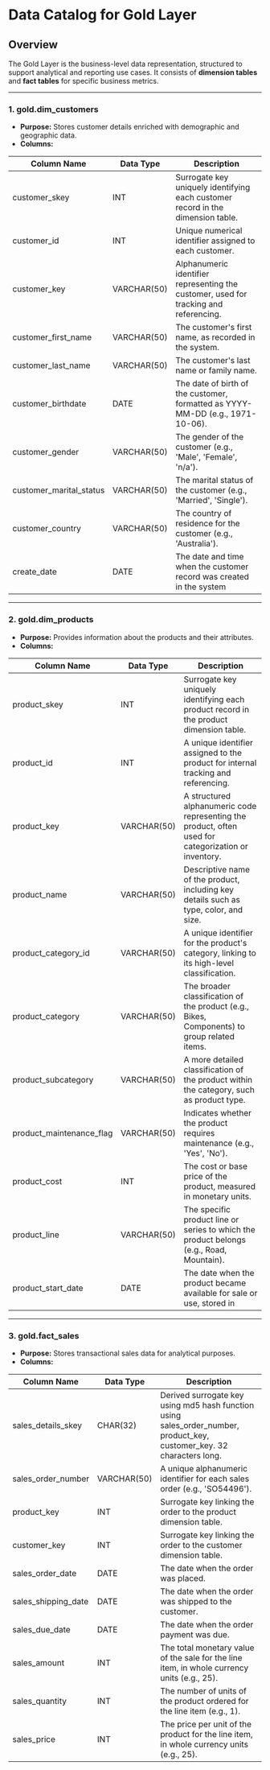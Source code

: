 # Data Catalog for Gold Layer

## Overview
The Gold Layer is the business-level data representation, structured to support analytical and reporting use cases. It consists of **dimension tables** and **fact tables** for specific business metrics.

---

### 1. **gold.dim_customers**
- **Purpose:** Stores customer details enriched with demographic and geographic data.
- **Columns:**

| Column Name      | Data Type     | Description                                                                                   |
|------------------|---------------|-----------------------------------------------------------------------------------------------|
| customer_skey     | INT           | Surrogate key uniquely identifying each customer record in the dimension table.               |
| customer_id      | INT           | Unique numerical identifier assigned to each customer.                                        |
| customer_key  | VARCHAR(50)  | Alphanumeric identifier representing the customer, used for tracking and referencing.         |
| customer_first_name       | VARCHAR(50)  | The customer's first name, as recorded in the system.                                         |
| customer_last_name        | VARCHAR(50)  | The customer's last name or family name.                                                     |
| customer_birthdate        | DATE          | The date of birth of the customer, formatted as YYYY-MM-DD (e.g., 1971-10-06).                |
| customer_gender           | VARCHAR(50)  | The gender of the customer (e.g., 'Male', 'Female', 'n/a').                                  |
| customer_marital_status   | VARCHAR(50)  | The marital status of the customer (e.g., 'Married', 'Single').                              |
| customer_country          | VARCHAR(50)  | The country of residence for the customer (e.g., 'Australia').                               |
| create_date      | DATE          | The date and time when the customer record was created in the system|

---

### 2. **gold.dim_products**
- **Purpose:** Provides information about the products and their attributes.
- **Columns:**

| Column Name         | Data Type     | Description                                                                                   |
|---------------------|---------------|-----------------------------------------------------------------------------------------------|
| product_skey         | INT           | Surrogate key uniquely identifying each product record in the product dimension table.         |
| product_id          | INT           | A unique identifier assigned to the product for internal tracking and referencing.            |
| product_key      | VARCHAR(50)  | A structured alphanumeric code representing the product, often used for categorization or inventory. |
| product_name        | VARCHAR(50)  | Descriptive name of the product, including key details such as type, color, and size.         |
| product_category_id         | VARCHAR(50)  | A unique identifier for the product's category, linking to its high-level classification.     |
| product_category            | VARCHAR(50)  | The broader classification of the product (e.g., Bikes, Components) to group related items.  |
| product_subcategory         | VARCHAR(50)  | A more detailed classification of the product within the category, such as product type.      |
| product_maintenance_flag| VARCHAR(50)  | Indicates whether the product requires maintenance (e.g., 'Yes', 'No').                       |
| product_cost                | INT           | The cost or base price of the product, measured in monetary units.                            |
| product_line        | VARCHAR(50)  | The specific product line or series to which the product belongs (e.g., Road, Mountain).      |
| product_start_date          | DATE          | The date when the product became available for sale or use, stored in|

---

### 3. **gold.fact_sales**
- **Purpose:** Stores transactional sales data for analytical purposes.
- **Columns:**

| Column Name     | Data Type     | Description                                                                                   |
|-----------------|---------------|-----------------------------------------------------------------------------------------------|
| sales_details_skey    | CHAR(32)     | Derived surrogate key using md5 hash function using sales_order_number, product_key, customer_key. 32 characters long.
| sales_order_number    | VARCHAR(50)  | A unique alphanumeric identifier for each sales order (e.g., 'SO54496').                      |
| product_key     | INT           | Surrogate key linking the order to the product dimension table.                               |
| customer_key    | INT           | Surrogate key linking the order to the customer dimension table.                              |
| sales_order_date      | DATE          | The date when the order was placed.                                                           |
| sales_shipping_date   | DATE          | The date when the order was shipped to the customer.                                          |
| sales_due_date        | DATE          | The date when the order payment was due.                                                      |
| sales_amount    | INT           | The total monetary value of the sale for the line item, in whole currency units (e.g., 25).   |
| sales_quantity        | INT           | The number of units of the product ordered for the line item (e.g., 1).                       |
| sales_price           | INT           | The price per unit of the product for the line item, in whole currency units (e.g., 25).      |
